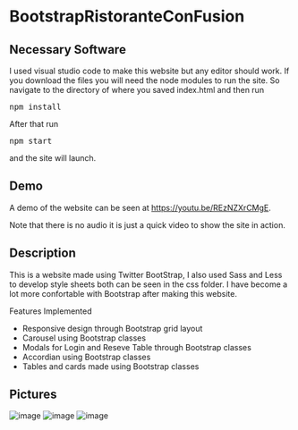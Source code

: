 # BootstrapRistoranteConFusion

## Necessary Software
I used visual studio code to make this website but any editor should work. If you download the files you will need the node modules to run the site. So navigate to the directory of where you saved index.html and then run 

<pre>npm install</pre>

After that run

<pre>npm start</pre>

and the site will launch.

## Demo
A demo of the website can be seen at https://youtu.be/REzNZXrCMgE.

Note that there is no audio it is just a quick video to show the site in action.

## Description
This is a website made using Twitter BootStrap, I also used Sass and Less to develop style sheets both can be seen in the css folder. I have become a lot more confortable with Bootstrap after making this website.

Features Implemented
- Responsive design through Bootstrap grid layout
- Carousel using Bootstrap classes
- Modals for Login and Reseve Table through Bootstrap classes
- Accordian using Bootstrap classes
- Tables and cards made using Bootstrap classes

## Pictures
![image](https://user-images.githubusercontent.com/53048085/132780702-2de3c3aa-25fa-426c-9d7f-71eedffa68c2.png)
![image](https://user-images.githubusercontent.com/53048085/132780739-c9dadad3-9bdc-4d4b-bd54-947b6d6cf7f4.png)
![image](https://user-images.githubusercontent.com/53048085/132780774-399056f5-8b3f-464a-88bc-1d005830c48a.png)

